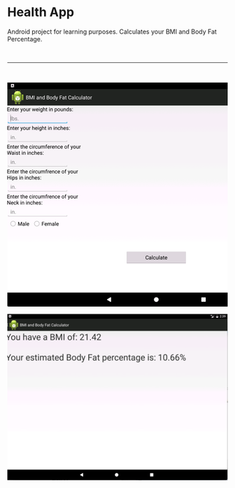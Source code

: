 # Health App
<p>
  Android project for learning purposes. Calculates your BMI and Body Fat Percentage.
<p>
<br>
<hr>
<br>


![Alt text](./screenshot1.png?raw=true "1")


![Alt text](./screenshot2.png?raw=true "1")

